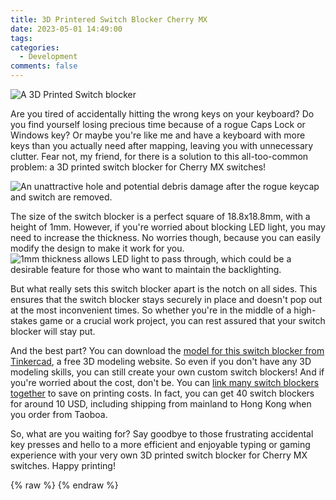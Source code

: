 ```yaml
---
title: 3D Printered Switch Blocker Cherry MX
date: 2023-05-01 14:49:00
tags:
categories:
  - Development
comments: false
---
```


<script type="module" src="/js/model-viewer-3.1.1.min.js"></script>

![A 3D Printed Switch blocker](switch_blocker1.jpg)

Are you tired of accidentally hitting the wrong keys on your keyboard? Do you find yourself losing precious time because of a rogue Caps Lock or Windows key? Or maybe you're like me and have a keyboard with more keys than you actually need after mapping, leaving you with unnecessary clutter. Fear not, my friend, for there is a solution to this all-too-common problem: a 3D printed switch blocker for Cherry MX switches!

![An unattractive hole and potential debris damage after the rogue keycap and switch are removed.](switch_blocker2.jpg)

The size of the switch blocker is a perfect square of 18.8x18.8mm, with a height of 1mm. However, if you're worried about blocking LED light, you may need to increase the thickness. No worries though, because you can easily modify the design to make it work for you.
![1mm thickness allows LED light to pass through, which could be a desirable feature for those who want to maintain the backlighting.](switch_blocker1.jpg)

But what really sets this switch blocker apart is the notch on all sides. This ensures that the switch blocker stays securely in place and doesn't pop out at the most inconvenient times. So whether you're in the middle of a high-stakes game or a crucial work project, you can rest assured that your switch blocker will stay put.

And the best part? You can download the [model for this switch blocker from Tinkercad](https://www.tinkercad.com/things/aT6I7tsexoG), a free 3D modeling website. So even if you don't have any 3D modeling skills, you can still create your own custom switch blockers! And if you're worried about the cost, don't be. You can [link many switch blockers together](https://www.tinkercad.com/things/6U7lJd8b9Fi?sharecode=Anf6vjscTHOeSjvyDMEttp3APrW4AjivryzTe-dlMf4) to save on printing costs. In fact, you can get 40 switch blockers for around 10 USD, including shipping from mainland to Hong Kong when you order from Taoboa.

So, what are you waiting for? Say goodbye to those frustrating accidental key presses and hello to a more efficient and enjoyable typing or gaming experience with your very own 3D printed switch blocker for Cherry MX switches. Happy printing!

{% raw %}
<model-viewer alt="Switch Blocker Cherry MX" style="width: 100%; height: 800px; top: 0px;  position: sticky;" src="switch_blocker_cherry_mx_18.8mm.glb" camera-controls ar auto-rotate loading="eager" shadow-intensity="1" touch-action="pan-y"></model-viewer>
{% endraw %}